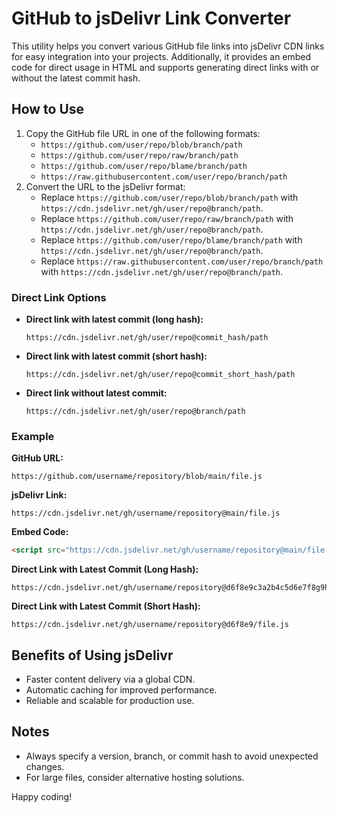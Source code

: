 # GitHub to jsDelivr Link Converter
This utility helps you convert various GitHub file links into jsDelivr CDN links for easy integration into your projects. Additionally, it provides an embed code for direct usage in HTML and supports generating direct links with or without the latest commit hash.

## How to Use

1. Copy the GitHub file URL in one of the following formats:
    - `https://github.com/user/repo/blob/branch/path`
    - `https://github.com/user/repo/raw/branch/path`
    - `https://github.com/user/repo/blame/branch/path`
    - `https://raw.githubusercontent.com/user/repo/branch/path`
2. Convert the URL to the jsDelivr format:
    - Replace `https://github.com/user/repo/blob/branch/path` with `https://cdn.jsdelivr.net/gh/user/repo@branch/path`.
    - Replace `https://github.com/user/repo/raw/branch/path` with `https://cdn.jsdelivr.net/gh/user/repo@branch/path`.
    - Replace `https://github.com/user/repo/blame/branch/path` with `https://cdn.jsdelivr.net/gh/user/repo@branch/path`.
    - Replace `https://raw.githubusercontent.com/user/repo/branch/path` with `https://cdn.jsdelivr.net/gh/user/repo@branch/path`.

### Direct Link Options

- **Direct link with latest commit (long hash):**
  ```
  https://cdn.jsdelivr.net/gh/user/repo@commit_hash/path
  ```
- **Direct link with latest commit (short hash):**
  ```
  https://cdn.jsdelivr.net/gh/user/repo@commit_short_hash/path
  ```
- **Direct link without latest commit:**
  ```
  https://cdn.jsdelivr.net/gh/user/repo@branch/path
  ```

### Example

**GitHub URL:**
```
https://github.com/username/repository/blob/main/file.js
```

**jsDelivr Link:**
```
https://cdn.jsdelivr.net/gh/username/repository@main/file.js
```

**Embed Code:**
```html
<script src="https://cdn.jsdelivr.net/gh/username/repository@main/file.js"></script>
```

**Direct Link with Latest Commit (Long Hash):**
```
https://cdn.jsdelivr.net/gh/username/repository@d6f8e9c3a2b4c5d6e7f8g9h0/file.js
```

**Direct Link with Latest Commit (Short Hash):**
```
https://cdn.jsdelivr.net/gh/username/repository@d6f8e9/file.js
```

## Benefits of Using jsDelivr

- Faster content delivery via a global CDN.
- Automatic caching for improved performance.
- Reliable and scalable for production use.

## Notes

- Always specify a version, branch, or commit hash to avoid unexpected changes.
- For large files, consider alternative hosting solutions.

Happy coding!